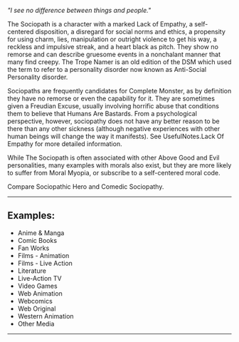 _"I see no difference between things and people."_

The Sociopath is a character with a marked Lack of Empathy, a self-centered disposition, a disregard for social norms and ethics, a propensity for using charm, lies, manipulation or outright violence to get his way, a reckless and impulsive streak, and a heart black as pitch. They show no remorse and can describe gruesome events in a nonchalant manner that many find creepy. The Trope Namer is an old edition of the DSM which used the term to refer to a personality disorder now known as Anti-Social Personality disorder.

Sociopaths are frequently candidates for Complete Monster, as by definition they have no remorse or even the capability for it. They are sometimes given a Freudian Excuse, usually involving horrific abuse that conditions them to believe that Humans Are Bastards. From a psychological perspective, however, sociopathy does not have any better reason to be there than any other sickness (although negative experiences with other human beings will change the way it manifests). See UsefulNotes.Lack Of Empathy for more detailed information.

While The Sociopath is often associated with other Above Good and Evil personalities, many examples with morals also exist, but they are more likely to suffer from Moral Myopia, or subscribe to a self-centered moral code.

Compare Sociopathic Hero and Comedic Sociopathy.

___

## Examples:

-   Anime & Manga
-   Comic Books
-   Fan Works
-   Films - Animation
-   Films - Live Action
-   Literature
-   Live-Action TV
-   Video Games
-   Web Animation
-   Webcomics
-   Web Original
-   Western Animation
-   Other Media

___